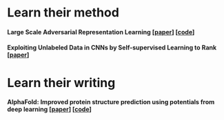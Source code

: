 # Learn their method

#### Large Scale Adversarial Representation Learning [[paper](https://arxiv.org/pdf/1907.02544.pdf)] [[code](https://github.com/deepmind/deepmind-research/tree/master/bigbigan)]

#### Exploiting Unlabeled Data in CNNs by Self-supervised Learning to Rank [[paper](https://arxiv.org/pdf/1902.06285.pdf)]

# Learn their writing

#### AlphaFold: Improved protein structure prediction using potentials from deep learning [[paper](https://www.nature.com/articles/s41586-019-1923-7.pdf)] [[code](https://github.com/deepmind/deepmind-research/tree/master/alphafold_casp13)]
